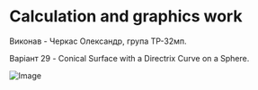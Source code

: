 # Calculation and graphics work

Виконав - Черкас Олександр, група ТР-32мп.

Варіант 29 - Conical Surface with a Directrix Curve on a Sphere.

![Image](./CGW.gif)